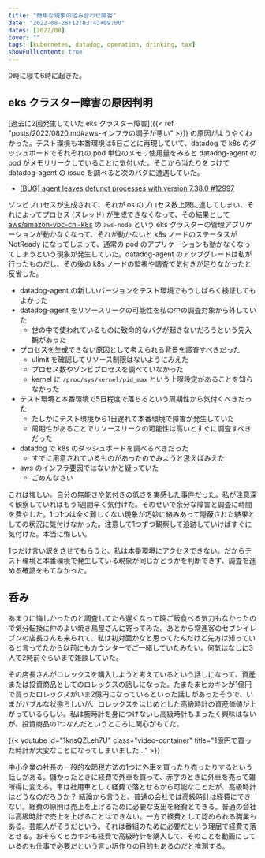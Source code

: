 ```yaml
---
title: "簡単な現象の組み合わせ障害"
date: "2022-08-26T12:03:43+09:00"
dates: [2022/08]
cover: ""
tags: [kubernetes, datadog, operation, drinking, tax]
showFullContent: true
---
```


0時に寝て6時に起きた。

## eks クラスター障害の原因判明

[過去に2回発生していた eks クラスター障害]({{< ref "posts/2022/0820.md#aws-インフラの調子が悪い" >}}) の原因がようやくわかった。テスト環境も本番環境は5日ごとに再現していて、datadog で k8s のダッシュボードでそれぞれの pod 単位のメモリ使用量をみると datadog-agent の pod がメモリリークしていることに気付いた。そこから当たりをつけて datadog-agent の issue を調べると次のバグに遭遇していた。

* [[BUG] agent leaves defunct processes with version 7.38.0 #12997](https://github.com/DataDog/datadog-agent/issues/12997)

ゾンビプロセスが生成されて、それが os のプロセス数上限に達してしまい、それによってプロセス (スレッド) が生成できなくなって、その結果として [aws/amazon-vpc-cni-k8s](https://github.com/aws/amazon-vpc-cni-k8s) の `aws-node` という eks クラスターの管理アプリケーションが動かなくなって、それが動かないと k8s ノードのステータスが NotReady になってしまって、通常の pod のアプリケーションも動かなくなってしまうという現象が発生していた。datadog-agent のアップグレードは私が行ったものだし、その後の k8s ノードの監視や調査で気付きが足りなかったと反省した。

* datadog-agent の新しいバージョンをテスト環境でもうしばらく検証してもよかった
* datadog-agent をリソースリークの可能性を私の中の調査対象から外していた
  * 世の中で使われているものに致命的なバグが起きないだろうという先入観があった
* プロセスを生成できない原因として考えられる背景を調査すべきだった
  * ulimit を確認してリソース制限はないようにみえた
  * プロセス数やゾンビプロセスを調べていなかった
  * kernel に `/proc/sys/kernel/pid_max` という上限設定があることを知らなかった
* テスト環境と本番環境で5日程度で落ちるという周期性から気付くべきだった
  * たしかにテスト環境から1日遅れて本番環境で障害が発生していた
  * 周期性があることでリソースリークの可能性は高いとすぐに調査すべきだった
* datadog で k8s のダッシュボードを調べるべきだった
  * すでに用意されているものがあったのでみようと思えばみえた
* aws のインフラ要因ではないかと疑っていた
  * ごめんなさい

これは悔しい。自分の無能さや気付きの低さを実感した事件だった。私が注意深く観察していればもう1週間早く気付けた。そのせいで余分な障害と調査に時間を費やした。1つ1つは全く難しくない現象が巧妙に絡みあって隠蔽された結果としての状況に気付けなかった。注意して1つずつ観察して追跡していけばすぐに気付けた。本当に悔しい。

1つだけ言い訳をさせてもらうと、私は本番環境にアクセスできない。だからテスト環境と本番環境で発生している現象が同じかどうかを判断できず、調査を進める確証をもてなかった。

## 呑み

あまりに悔しかったのと調査してたら遅くなって晩ご飯食べる気力もなかったので気分転換に仲のよい焼き鳥屋さんに寄ってみた。あとから常連客のセブンイレブンの店長さんも来られて、私は初対面かなと思ってたんだけど先方は知っていると言ってたから以前にもカウンターでご一緒していたみたい。何気はなしに3人で2時前ぐらいまで雑談していた。

その店長さんがロレックスを購入しようと考えているという話しになって、資産または投資商品としてのロレックスの話しになった。たまたまヒカキンが1億円で買ったロレックスがいま2億円になっているといった話しがあったそうで、いまがバブルな状態らしいが、ロレックスをはじめとした高級時計の資産価値が上がっているらしい。私は腕時計を身につけないし高級時計もまったく興味はないが、投資商品の1つなんだというところに関心がもてた。

{{< youtube id="1knsQZLeh7U" class="video-container" title="1億円で買った時計が大変なことになってしまいました…" >}}

中小企業の社長の一般的な節税方法の1つに外車を買ったり売ったりするという話しがある。儲かったときに経費で外車を買って、赤字のときに外車を売って雑所得に変える。車は社用車として経費で落とせるから可能なことだが、高級時計はどうなのだろうか？ 結論から言うと、普通の会社では高級時計は経費にできない。経費の原則は売上を上げるために必要な支出を経費とできる。普通の会社は高級時計で売上を上げることはできない。一方で経費として認められる職業もある。芸能人がそうだという。それは番組のために必要だという理屈で経費で落とせる。おそらくヒカキンも経費で高級時計を購入して、そのことを動画にしているのも仕事で必要だという言い訳作りの目的もあるのだと推測する。
